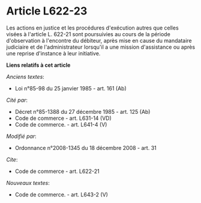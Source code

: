 # Article L622-23

Les actions en justice et les procédures d'exécution autres que celles visées à l'article L. 622-21 sont poursuivies au cours
de la période d'observation à l'encontre du débiteur, après mise en cause du mandataire judiciaire et de l'administrateur
lorsqu'il a une mission d'assistance ou après une reprise d'instance à leur initiative.

**Liens relatifs à cet article**

_Anciens textes_:

  - Loi n°85-98 du 25 janvier 1985 - art. 161 (Ab)

_Cité par_:

  - Décret n°85-1388 du 27 décembre 1985 - art. 125 (Ab)
  - Code de commerce - art. L631-14 (VD)
  - Code de commerce. - art. L641-4 (V)

_Modifié par_:

  - Ordonnance n°2008-1345 du 18 décembre 2008 - art. 31

_Cite_:

  - Code de commerce - art. L622-21

_Nouveaux textes_:

  - Code de commerce. - art. L643-2 (V)
